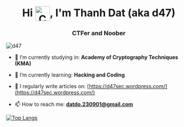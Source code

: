 <h1 align="center">Hi <img  align="center" alt="Coding" width="40" src="https://raw.githubusercontent.com/nixin72/nixin72/master/wave.gif">, I'm Thanh Dat (aka d47)  </h1>
<h3 align="center">CTFer and Noober</h3>

<p align="left"> <img src="https://komarev.com/ghpvc/?username=d47&label=Profile%20views&color=0e75b6&style=flat" alt="d47" /> </p>

- 🔭 I’m currently studying in: **Academy of Cryptography Techniques (KMA)**

- 🌱 I’m currently learning: **Hacking and Coding**

- 📝 I regularly write articles on: [https://d47sec.wordpress.com/](https://d47sec.wordpress.com/)

- 📫 How to reach me: **datdo.230901@gmail.com**

[![Top Langs](https://github-readme-stats.vercel.app/api/top-langs/?username=d47sec&layout=compact&theme=radical)](https://github.com/d47sec/github-readme-stats)


